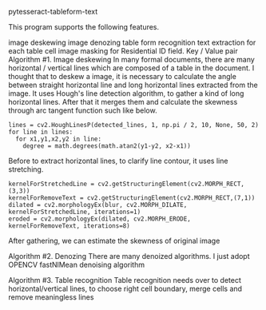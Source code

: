 pytesseract-tableform-text

This program supports the following features.

image deskewing
image denozing
table form recognition
text extraction for each table cell
image masking for Residential ID field.
Key / Value pair
Algorithm #1. Image deskewing
In many formal documents, there are many horizontal / vertical lines which are composed of a table in the document. I thought that to deskew a image, it is necessary to calculate the angle between straight horizontal line and long horizontal lines extracted from the image. It uses Hough's line detection algorithm, to gather a kind of long horizontal lines. After that it merges them and calculate the skewness through arc tangent function such like below.

    lines = cv2.HoughLinesP(detected_lines, 1, np.pi / 2, 10, None, 50, 2)
    for line in lines:
      for x1,y1,x2,y2 in line:
        degree = math.degrees(math.atan2(y1-y2, x2-x1))
Before to extract horizontal lines, to clarify line contour, it uses line stretching.

    kernelForStretchedLine = cv2.getStructuringElement(cv2.MORPH_RECT, (3,3))
    kernelForRemoveText = cv2.getStructuringElement(cv2.MORPH_RECT,(7,1))
    dilated = cv2.morphologyEx(blur, cv2.MORPH_DILATE, kernelForStretchedLine, iterations=1)
    eroded = cv2.morphologyEx(dilated, cv2.MORPH_ERODE, kernelForRemoveText, iterations=8)
After gathering, we can estimate the skewness of original image

Algorithm #2. Denozing
There are many denoized algorithms. I just adopt OPENCV fastNlMean denoising algorithm

Algorithm #3. Table recognition
Table recognition needs over to detect horizontal/vertical lines, to choose right cell boundary, merge cells and remove meaningless lines

